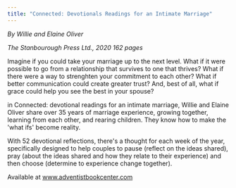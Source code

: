 ```yaml
---
title: "Connected: Devotionals Readings for an Intimate Marriage"
---
```


_By Willie and Elaine Oliver_

_The Stanbourough Press Ltd., 2020 162 pages_

Imagine if you could take your marriage up to the next level. What if it were possible to go from a relationship that survives to one that thrives? What if there were a way to strenghten your commitment to each other? What if better communication could create greater trust? And, best of all, what if grace could help you see the best in your spouse?

in Connected: devotional readings for an intimate marriage, Willie and Elaine Oliver share over 35 years of marriage experience, growing together, learning from each other, and rearing children. They know how to make the 'what ifs' become reality.

With 52 devotional reflections, there's a thought for each week of the year, specifically designed to help couples to pause (reflect on the ideas shared), pray (about the ideas shared and how they relate to their experience) and then choose (determine to experience change together).

Available at www.adventistbookcenter.com